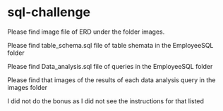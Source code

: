 # sql-challenge

Please find image file of ERD under the folder images. 

Please find table_schema.sql file of table shemata in the EmployeeSQL folder

Please find Data_analysis.sql file of queries in the EmployeeSQL folder 

Please find that images of the results of each data analysis query in the images folder 

I did not do the bonus as I did not see the instructions for that listed 
